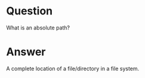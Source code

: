 # Question

What is an absolute path?

# Answer

A complete location of a file/directory in a file system.